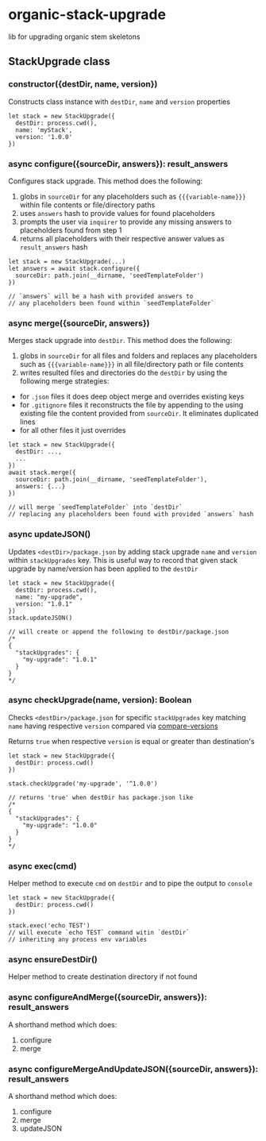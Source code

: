 # organic-stack-upgrade

lib for upgrading organic stem skeletons

## StackUpgrade class

### constructor({destDir, name, version})

Constructs class instance with `destDir`, `name` and `version` properties

```
let stack = new StackUpgrade({
  destDir: process.cwd(),
  name: 'myStack',
  version: '1.0.0'
})
```

### async configure({sourceDir, answers}): result_answers

Configures stack upgrade. This method does the following:

1. globs in `sourceDir` for any
placeholders such as `{{{variable-name}}}` within file contents or file/directory paths
2. uses `answers` hash to provide values for found placeholders
3. prompts the user via `inquirer` to provide any missing answers to placeholders found from step 1
4. returns all placeholders with their respective answer values as `result_answers` hash

```
let stack = new StackUpgrade(...)
let answers = await stack.configure({
  sourceDir: path.join(__dirname, 'seedTemplateFolder')
})

// `answers` will be a hash with provided answers to 
// any placeholders been found within `seedTemplateFolder`
```

### async merge({sourceDir, answers})

Merges stack upgrade into `destDir`. This method does the following:

1. globs in `sourceDir` for all files and folders and replaces any placeholders such as `{{{variable-name}}}` in all
file/directory path or file contents
2. writes resulted files and directories do the `destDir` by using the following merge strategies:
  * for `.json` files it does deep object merge and overrides existing keys
  * for `.gitignore` files it reconstructs the file by appending to the using existing file the content provided from `sourceDir`. It eliminates duplicated lines
  * for all other files it just overrides

```
let stack = new StackUpgrade({
  destDir: ...,
  ...
})
await stack.merge({
  sourceDir: path.join(__dirname, 'seedTemplateFolder'),
  answers: {...}
})

// will merge `seedTemplateFolder` into `destDir`
// replacing any placeholders been found with provided `answers` hash
```

### async updateJSON()

Updates `<destDir>/package.json` by adding stack upgrade `name` and `version` within `stackUpgrades` key. This is useful way to record that given stack upgrade by name/version has been applied to the `destDir`

```
let stack = new StackUpgrade({
  destDir: process.cwd(),
  name: "my-upgrade",
  version: "1.0.1"
})
stack.updateJSON()

// will create or append the following to destDir/package.json
/*
{
  "stackUpgrades": {
    "my-upgrade": "1.0.1"
  }
}
*/
```

### async checkUpgrade(name, version): Boolean

Checks `<destDir>/package.json` for specific `stackUpgrades` key matching `name` having respective `version` compared via [compare-versions](https://www.npmjs.com/package/compare-versions)

Returns `true` when respective `version` is equal or greater than destination's

```
let stack = new StackUpgrade({
  destDir: process.cwd()
})

stack.checkUpgrade('my-upgrade', '^1.0.0') 

// returns 'true' when destDir has package.json like
/*
{
  "stackUpgrades": {
    "my-upgrade": "1.0.0"
  }
}
*/
```

### async exec(cmd)

Helper method to execute `cmd` on `destDir` and to pipe the output to `console`

```
let stack = new StackUpgrade({
  destDir: process.cwd()
})

stack.exec('echo TEST')
// will execute `echo TEST` command witin `destDir` 
// inheriting any process env variables
```

### async ensureDestDir()

Helper method to create destination directory if not found

### async configureAndMerge({sourceDir, answers}): result_answers

A shorthand method which does:

1. configure
2. merge

### async configureMergeAndUpdateJSON({sourceDir, answers}): result_answers


A shorthand method which does:

1. configure
2. merge
3. updateJSON
